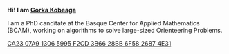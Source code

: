   
**Hi! I am [Gorka Kobeaga](https://gorka.kobeaga.eus)** 

I am a PhD canditate at the Basque Center for Applied Mathematics (BCAM), working on algorithms to solve large-sized Orienteering Problems.

<a download="gorka-kobeaga.asc" href="https://raw.githubusercontent.com/gkobeaga/gkobeaga/main/pub.asc">CA23 07A9 1306 5995 F2CD  3B66 28BB 6F58 2687 4E31</a>
  <!--![Github stats](https://github-readme-stats.vercel.app/api?username=gkobeaga&count_private=true&show_icons=true&theme=buefy)-->

<!--![Top Langs](https://github-readme-stats.vercel.app/api/top-langs/?username=gkobeaga&theme=buefy&layout=compact)-->


<!--
**gkobeaga/gkobeaga** is a ✨ _special_ ✨ repository because its `README.md` (this file) appears on your GitHub profile.

Here are some ideas to get you started:

- 🔭 I’m currently working on ...
- 🌱 I’m currently learning ...
- 👯 I’m looking to collaborate on ...
- 🤔 I’m looking for help with ...
- 💬 Ask me about ...
- 📫 How to reach me: ...
- 😄 Pronouns: ...
- ⚡ Fun fact: ...
-->
